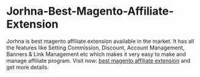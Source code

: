 # Jorhna-Best-Magento-Affiliate-Extension
Jorhna is best magento affiliate extension available in the market. It has all the features like Setting Commission, Discount, Account Management, Banners &amp; Link Management etc which makes it very easy to make and manage affiliate program.
Visit now: <a href="https://www.jorhna.com">best magento affiliate extension</a> and get more details.

